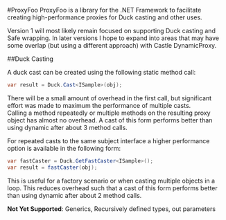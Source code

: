 #ProxyFoo
ProxyFoo is a library for the .NET Framework to facilitate creating high-performance proxies for Duck casting and other uses.

Version 1 will most likely remain focused on supporting Duck casting and Safe wrapping.  In later versions I hope to expand into areas
that may have some overlap (but using a different approach) with Castle DynamicProxy.

##Duck Casting

A duck cast can be created using the following static method call:

```c#
var result = Duck.Cast<ISample>(obj);
```

There will be a small amount of overhead in the first call, but 
significant effort was made to maximum the performance of multiple casts.  
Calling a method repeatedly or multiple methods on the resulting proxy object 
has almost no overhead.  A cast of this form performs better than using dynamic 
after about 3 method calls.

For repeated casts to the same subject interface a higher performance option
is available in the following form:

```c#
var fastCaster = Duck.GetFastCaster<ISample>();
var result = fastCaster(obj);
```

This is useful for a factory scenario or when casting multiple objects in a
loop.  This reduces overhead such that a cast of this form performs better than
using dynamic after about 2 method calls.

**Not Yet Supported**: 
Generics, Recursively defined types, out parameters